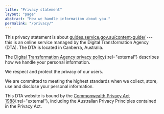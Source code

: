 ```yaml
---
title: "Privacy statement"
layout: "page"
abstract: "How we handle information about you."
permalink: "/privacy/"
---
```


This privacy statement is about [guides.service.gov.au/content-guide/](http://guides.service.gov.au/content-guide/) --- this is an online service managed by the Digital Transformation Agency (DTA). The DTA is located in Canberra, Australia.

The [Digital Transformation Agency privacy policy](https://www.dta.gov.au/privacy-statement/){:rel="external"} describes how we handle your personal information.

We respect and protect the privacy of our users.

We are committed to meeting the highest standards when we collect, store, use and disclose your personal information.

This DTA website is bound by the [Commonwealth Privacy Act 1988](https://www.legislation.gov.au/Series/C2004A03712){:rel="external"}, including the Australian Privacy Principles contained in the Privacy Act.
